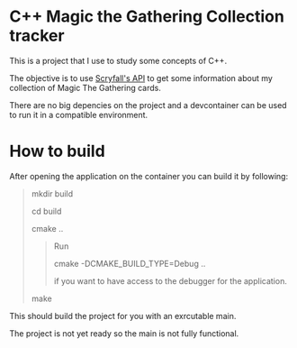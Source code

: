 # C++ Magic the Gathering Collection tracker

This is a project that I use to study some concepts of C++.

The objective is to use [Scryfall's API](https://scryfall.com/docs/api) to get some information about my collection of Magic The Gathering cards.

There are no big depencies on the project and a devcontainer can be used to run it in a compatible environment. 

# How to build

After opening the application on the container you can build it by following:

> mkdir build
>
> cd build
>
> cmake ..
>
>> Run 
>>
>> cmake -DCMAKE_BUILD_TYPE=Debug ..
>>
>> if you want to have access to the debugger for the application.
>
>
> make


This should build the project for you with an exrcutable main. 

The project is not yet ready so the main is not fully functional.